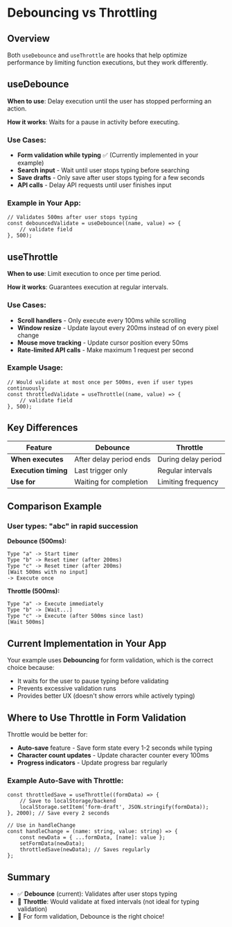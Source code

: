 # Debouncing vs Throttling

## Overview

Both `useDebounce` and `useThrottle` are hooks that help optimize performance by limiting function executions, but they work differently.

## useDebounce

**When to use**: Delay execution until the user has stopped performing an action.

**How it works**: Waits for a pause in activity before executing.

### Use Cases:
- **Form validation while typing** ✅ (Currently implemented in your example)
- **Search input** - Wait until user stops typing before searching
- **Save drafts** - Only save after user stops typing for a few seconds
- **API calls** - Delay API requests until user finishes input

### Example in Your App:
```tsx
// Validates 500ms after user stops typing
const debouncedValidate = useDebounce((name, value) => {
    // validate field
}, 500);
```

## useThrottle

**When to use**: Limit execution to once per time period.

**How it works**: Guarantees execution at regular intervals.

### Use Cases:
- **Scroll handlers** - Only execute every 100ms while scrolling
- **Window resize** - Update layout every 200ms instead of on every pixel change
- **Mouse move tracking** - Update cursor position every 50ms
- **Rate-limited API calls** - Make maximum 1 request per second

### Example Usage:
```tsx
// Would validate at most once per 500ms, even if user types continuously
const throttledValidate = useThrottle((name, value) => {
    // validate field
}, 500);
```

## Key Differences

| Feature | Debounce | Throttle |
|---------|----------|----------|
| **When executes** | After delay period ends | During delay period |
| **Execution timing** | Last trigger only | Regular intervals |
| **Use for** | Waiting for completion | Limiting frequency |

## Comparison Example

### User types: "abc" in rapid succession

**Debounce (500ms):**
```
Type "a" -> Start timer
Type "b" -> Reset timer (after 200ms)
Type "c" -> Reset timer (after 200ms)
[Wait 500ms with no input]
-> Execute once
```

**Throttle (500ms):**
```
Type "a" -> Execute immediately
Type "b" -> [Wait...]
Type "c" -> Execute (after 500ms since last)
[Wait 500ms]
```

## Current Implementation in Your App

Your example uses **Debouncing** for form validation, which is the correct choice because:
- It waits for the user to pause typing before validating
- Prevents excessive validation runs
- Provides better UX (doesn't show errors while actively typing)

## Where to Use Throttle in Form Validation

Throttle would be better for:
- **Auto-save** feature - Save form state every 1-2 seconds while typing
- **Character count updates** - Update character counter every 100ms
- **Progress indicators** - Update progress bar regularly

### Example Auto-Save with Throttle:
```tsx
const throttledSave = useThrottle((formData) => {
    // Save to localStorage/backend
    localStorage.setItem('form-draft', JSON.stringify(formData));
}, 2000); // Save every 2 seconds

// Use in handleChange
const handleChange = (name: string, value: string) => {
    const newData = { ...formData, [name]: value };
    setFormData(newData);
    throttledSave(newData); // Saves regularly
};
```

## Summary

- ✅ **Debounce** (current): Validates after user stops typing
- 🔄 **Throttle**: Would validate at fixed intervals (not ideal for typing validation)
- 🎯 For form validation, Debounce is the right choice!

